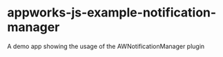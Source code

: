 # appworks-js-example-notification-manager
A demo app showing the usage of the AWNotificationManager plugin
